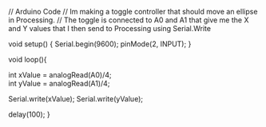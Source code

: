 // Arduino Code
// Im making a toggle controller that should move an ellipse in Processing.
// The toggle is connected to A0 and A1 that give me the X and Y values that I then send to Processing using Serial.Write



void setup() {
  Serial.begin(9600);
  pinMode(2, INPUT); 
}

void loop(){

  int xValue = analogRead(A0)/4;        
  int yValue = analogRead(A1)/4;  
  
  
  Serial.write(xValue);
  Serial.write(yValue);


  delay(100);
}
